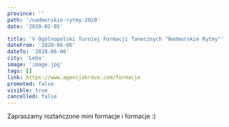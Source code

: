 ```yaml
---
province: ''
path: '/nadmorskie-rytmy-2020'
date: '2020-02-05'

title: 'V Ogólnopolski Turniej Formacji Tanecznych "Nadmorskie Rytmy"'
dateFrom: '2020-06-06'
dateTo: '2020-06-06'
city: 'Łeba'
image: 'image.jpg'
tags: []
link: https://www.agencjabravo.com/formacje
promoted: false
visible: true
cancelled: false
---
```

Zapraszamy roztańczone mini formacje i formacje :)
